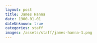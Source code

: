 ```yaml
---
layout: post
title: James Hanna
date: 1900-01-01
dateUnknown: true
categories: staff
images: /assets/staff/james-hanna-1.png
---
```


